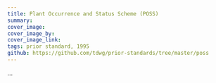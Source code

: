 ```yaml
---
title: Plant Occurrence and Status Scheme (POSS)
summary: 
cover_image: 
cover_image_by: 
cover_image_link: 
tags: prior standard, 1995
github: https://github.com/tdwg/prior-standards/tree/master/poss
---
```


...
